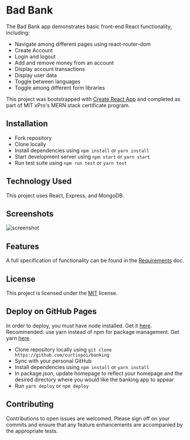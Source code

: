 # Bad Bank

The Bad Bank app demonstrates basic front-end React functionality, including:
* Navigate among different pages using react-router-dom
* Create Account
* Login and logout
* Add and remove money from an account
* Display account transactions
* Display user data
* Toggle between languages
* Toggle among different form libraries


This project was bootstrapped with [Create React App](https://github.com/facebook/create-react-app) and completed as part of MIT xPro's MERN stack certificate program.

## Installation
* Fork repository 
* Clone locally
* Install dependencies using ```npm install``` or ```yarn install```
* Start development server using ```npm start``` or ```yarn start```
* Run test suite using ```npm run test``` or ```yarn test```


## Technology Used
This project uses React, Express, and MongoDB.

## Screenshots
![screenshot](https://github.com/curtispoi/banking/blob/main/BankBank.png)

## Features
A full specification of functionality can be found in the [Requirements](https://curtispoi.github.io/banking/docs/requirements.md) doc. 

## License
This project is licensed under the [MIT](https://github.com/curtispoi/banking/blob/main/LICENSE) license.

## Deploy on GitHub Pages
In order to deploy, you must have node installed. Get it [here](https://nodejs.org/). Recommended: use yarn instead of npm for package management. Get yarn [here](https://getyarn.io/).
* Clone repository locally using ```git clone https://github.com/curtispoi/banking```
* Sync with your personal GitHub
* Install dependencies using ```npm install``` or ```yarn install```
* In package.json, update homepage to reflect your homepage and the desired directory where you would like the banking app to appear
* Run ```yarn deploy``` or ```npm deploy```

## Contributing
Contributions to open issues are welcomed. Please sign off on your commits and ensure that any feature enhancements are accompanied by the appropriate tests.
